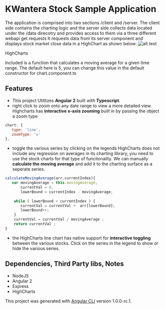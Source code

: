 # KWantera Stock Sample Application 
The application is comprised into two sections /client and /server.  The client side contains the charting logic and the server side collects data located under the /data direcotry and provides access to them via a three different webapi get requests
 It requests data from its server component and displays stock market close data in a HighChart as shown below: 
![alt text](http://i.imgur.com/rfXQRVT.png)

HighCharts 

Included is a function that calculates a moving average for a given time range.  The default here is 5, you can change this value in the default constructor for chart.component.ts

## Features
* This project Utitlizes <b>Angular 2</b> built with <b>Typescript</b>.  
* right click to zoom onto any date range to view a more detailed view. 
Highcharts has <b>interactive x-axis zooming</b> built in by passing the object a zoom type
```javascript
chart: { 
   type: 'line',
   zoomType: 'x' 
},
```
* toggle the various series by clicking on the legends 
HighCharts does not include any regression on averages in its charting library, you need to use the stock charts for that type of funcitonality.    We can manually <b>calculate the moving average</b> and add it to the charting surface as a seperate series. 
```javascript
calculateMovingAverage(arr,currentIndex){
   var movingAverage = this.movingAverage,
       currentVal = 0,
       lowerBound = currentIndex - movingAverage;
            
    while ( lowerBound < currentIndex ) {
       currentVal = currentVal +  arr[lowerBound];
       lowerBound++;
    }
    currentVal = currentVal / movingAverage ;       
    return currentVal ; 
}
```
* the HighCharts line chart has native support for <b>interactive toggling</b> between the various stocks.   Click on the series in the legend to show or hide the various series. 

## Dependencies, Third Party libs, Notes 
* NodeJS
* Angular 2 
* Express
* HighCharts 


This project was generated with [Angular CLI](https://github.com/angular/angular-cli) version 1.0.0-rc.1.
